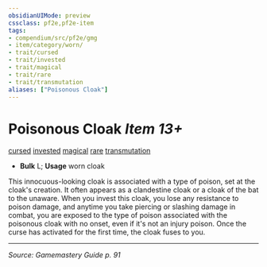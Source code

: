 ```yaml
---
obsidianUIMode: preview
cssclass: pf2e,pf2e-item
tags:
- compendium/src/pf2e/gmg
- item/category/worn/
- trait/cursed
- trait/invested
- trait/magical
- trait/rare
- trait/transmutation
aliases: ["Poisonous Cloak"]
---
```

# Poisonous Cloak *Item 13+*  
[cursed](cursed-gmg.md "Cursed Item Trait")  [invested](invested.md "Invested Item Trait")  [magical](magical.md "Magical Item Trait")  [rare](rare.md "Rare Rarity Trait")  [transmutation](transmutation.md "Transmutation School Trait")  

- **Bulk** L; **Usage** worn cloak

This innocuous-looking cloak is associated with a type of poison, set at the cloak's creation. It often appears as a clandestine cloak or a cloak of the bat to the unaware. When you invest this cloak, you lose any resistance to poison damage, and anytime you take piercing or slashing damage in combat, you are exposed to the type of poison associated with the poisonous cloak with no onset, even if it's not an injury poison. Once the curse has activated for the first time, the cloak fuses to you.


---
*Source: Gamemastery Guide p. 91*
